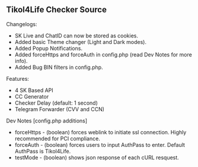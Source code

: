 ## Tikol4Life Checker Source

Changelogs:
- SK Live and ChatID can now be stored as cookies.
- Added basic Theme changer (Light and Dark modes).
- Added Popup Notifications.
- Added forceHttps and forceAuth in config.php (read Dev Notes for more info).
- Added Bug BIN filters in config.php.

Features:
- 4 SK Based API
- CC Generator
- Checker Delay (default: 1 second)
- Telegram Forwarder (CVV and CCN)

Dev Notes [config.php additions]
- forceHttps - (boolean) forces weblink to initiate ssl connection. Highly recommended for PCI compliance.
- forceAuth - (boolean) forces users to input AuthPass to enter. Default AuthPass is Tikol4Life.
- testMode - (boolean) shows json response of each cURL resquest.
